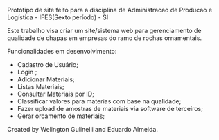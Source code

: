 Protótipo de site feito para a disciplina de Administracao de Producao e Logística - IFES(Sexto período) - SI

Este trabalho visa criar um site/sistema web para gerenciamento de qualidade de chapas em empresas do ramo de rochas ornamentais.

 Funcionalidades em desenvolvimento:
 - Cadastro de Usuário;
 - Login ;
 - Adicionar Materiais;
 - Listas Materiais;
 - Consultar Materiais por ID;
 - Classificar valores para materias com base na qualidade;
 - Fazer upload de amostras de materiais via software de terceiros;
 - Gerar orcamento de materiais;


Created by Welington Gulinelli and Eduardo Almeida.
